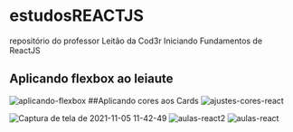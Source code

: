 # estudosREACTJS
repositório do professor Leitão da Cod3r
Iniciando Fundamentos de ReactJS
## Aplicando flexbox ao leiaute
![aplicando-flexbox](https://user-images.githubusercontent.com/5197047/141483915-56f4ea23-e067-419e-9465-121019254603.png)
##Aplicando cores aos Cards
![ajustes-cores-react](https://user-images.githubusercontent.com/5197047/141486467-91bc0f0b-c033-4ee4-81d3-1dbad0312af7.png)

![Captura de tela de 2021-11-05 11-42-49](https://user-images.githubusercontent.com/5197047/140528871-a7f378d8-df9f-4d9d-9b56-ab01015c0827.png)
![aulas-react2](https://user-images.githubusercontent.com/5197047/141481208-8690445d-07b6-4349-ade2-44d5b41cc0d5.png)
![aulas-react](https://user-images.githubusercontent.com/5197047/141481214-9c1ffab6-986f-4dcd-aca3-f4af944773d7.png)
